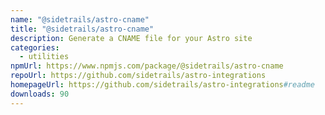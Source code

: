 ```yaml
---
name: "@sidetrails/astro-cname"
title: "@sidetrails/astro-cname"
description: Generate a CNAME file for your Astro site
categories:
  - utilities
npmUrl: https://www.npmjs.com/package/@sidetrails/astro-cname
repoUrl: https://github.com/sidetrails/astro-integrations
homepageUrl: https://github.com/sidetrails/astro-integrations#readme
downloads: 90
---
```


